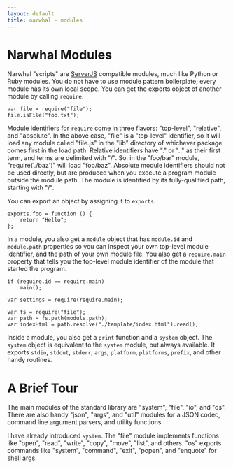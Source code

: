 ```yaml
---
layout: default
title: narwhal - modules
---
```

Narwhal Modules
===============

Narwhal "scripts" are [ServerJS](https://wiki.mozilla.org/ServerJS) compatible modules, much like Python or Ruby modules.  You do not have to use module pattern boilerplate; every module has its own local scope.  You can get the exports object of another module by calling `require`.

    var file = require("file");
    file.isFile("foo.txt");

Module identifiers for `require` come in three flavors: "top-level", "relative", and "absolute".  In the above case, "file" is a "top-level" identifier, so it will load any module called "file.js" in the "lib" directory of whichever package comes first in the load path.  Relative identifiers have "." or ".." as their first term, and terms are delimited with "/".  So, in the "foo/bar" module, "require('./baz')" will load "foo/baz".  Absolute module identifiers should not be used directly, but are produced when you execute a program module outside the module path.  The module is identified by its fully-qualified path, starting with "/".

You can export an object by assigning it to `exports`.

    exports.foo = function () {
        return "Hello";
    };

In a module, you also get a `module` object that has `module.id` and `module.path` properties so you can inspect your own top-level module identifier, and the path of your own module file.  You also get a `require.main` property that tells you the top-level module identifier of the module that started the program.

    if (require.id == require.main)
        main();

    var settings = require(require.main);

    var fs = require("file");
    var path = fs.path(module.path);
    var indexHtml = path.resolve("./template/index.html").read();

Inside a module, you also get a `print` function and a `system` object.  The `system` object is equivalent to the `system` module, but always available.  It exports `stdin`, `stdout`, `stderr`, `args`, `platform`, `platforms`, `prefix`, and other handy routines.


A Brief Tour
============

The main modules of the standard library are "system", "file", "io", and "os".  There are also handy "json", "args", and "util" modules for a JSON codec, command line argument parsers, and utility functions.

I have already introduced `system`.  The "file" module implements functions like "open", "read", "write", "copy", "move", "list", and others.  "os" exports commands like "system", "command", "exit", "popen", and "enquote" for shell args.

